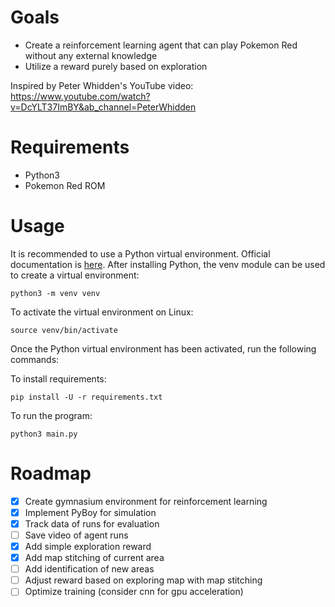 # Goals
- Create a reinforcement learning agent that can play Pokemon Red without any external knowledge
- Utilize a reward purely based on exploration

Inspired by Peter Whidden's YouTube video: 
https://www.youtube.com/watch?v=DcYLT37ImBY&ab_channel=PeterWhidden

# Requirements
- Python3
- Pokemon Red ROM

# Usage
It is recommended to use a Python virtual environment. Official documentation is [here](https://docs.python.org/3/library/venv.html).
After installing Python, the venv module can be used to create a virtual environment:
```
python3 -m venv venv
```
To activate the virtual environment on Linux:
```
source venv/bin/activate
```
Once the Python virtual environment has been activated, run the following commands:

To install requirements:
```
pip install -U -r requirements.txt
``` 
To run the program:
```
python3 main.py
```

# Roadmap
- [x] Create gymnasium environment for reinforcement learning
- [x] Implement PyBoy for simulation
- [x] Track data of runs for evaluation
- [ ] Save video of agent runs
- [x] Add simple exploration reward
- [x] Add map stitching of current area
- [ ] Add identification of new areas
- [ ] Adjust reward based on exploring map with map stitching
- [ ] Optimize training (consider cnn for gpu acceleration)
